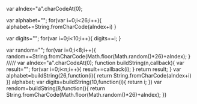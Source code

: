 var aIndex="a".charCodeAt(0);

var alphabet="";
for(var i=0;i<26;i++){
    alphabet+=String.fromCharCode(aIndex+i)
}

var digits="";
for(var i=0;i<10;i++){
    digits+=i;
}

var random="";
for(var i=0;i<8;i++){
    random+=String.fromCharCode(Math.floor(Math.random()*26)+aIndex);
}
/////
var aIndex="a".charCodeAt(0);
function buildString(n,callback){
    var result="";
    for(var i=0;i<n;i++){
    result+=callback(i);
   }
return result;
}
var alphabet=buildString(26,function(i){
    return String.fromCharCode(aIndex+i)
})
alphabet;
var digits=buildString(10,function(i){
    return i;
})
var rendom=buildString(8,function(){
    return String.fromCharCode(Math.floor(Math.random()*26)+aIndex);
})

